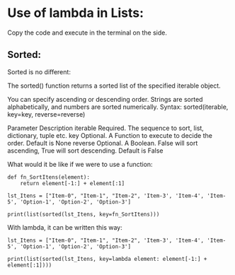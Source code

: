 # Use of lambda in Lists:

Copy the code and execute in the terminal on the side.

## Sorted:

Sorted is no different:

The sorted() function returns a sorted list of the specified iterable object.

You can specify ascending or descending order. Strings are sorted alphabetically, and numbers are sorted numerically.
Syntax:
    sorted(iterable, key=key, reverse=reverse)

Parameter 	Description
iterable 	Required. The sequence to sort, list, dictionary, tuple etc.
key 	    Optional. A Function to execute to decide the order. Default is None
reverse 	Optional. A Boolean. False will sort ascending, True will sort descending. Default is False

What would it be like if we were to use a function:

    def fn_SortItens(element):
        return element[-1:] + element[:1]

    lst_Itens = ["Item-0", "Item-1", "Item-2", 'Item-3', 'Item-4', 'Item-5', 'Option-1', 'Option-2', 'Option-3']

    print(list(sorted(lst_Itens, key=fn_SortItens)))


With lambda, it can be written this way:

    lst_Itens = ["Item-0", "Item-1", "Item-2", 'Item-3', 'Item-4', 'Item-5', 'Option-1', 'Option-2', 'Option-3']

    print(list(sorted(lst_Itens, key=lambda element: element[-1:] + element[:1])))

